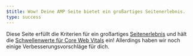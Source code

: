 ```yaml
---
$title: Wow! Deine AMP Seite bietet ein großartiges Seitenerlebnis.
type: success
---
```


Diese Seite erfüllt die Kriterien für ein großartiges [Seitenerlebnis](https://developers.google.com/search/docs/guides/page-experience?hl=de) und hält die [Schwellenwerte für Core Web Vitals](http://web.dev/vitals) ein! Allerdings haben wir noch einige Verbesserungsvorschläge für dich.

